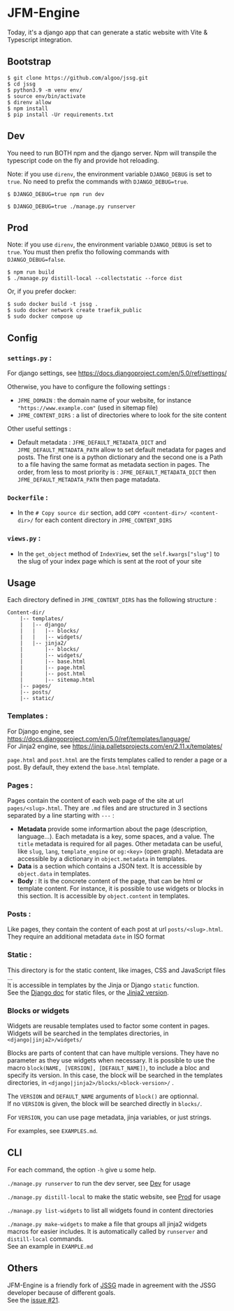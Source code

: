 # JFM-Engine

Today, it's a django app that can generate a static website with Vite & Typescript integration.

## Bootstrap

```shell
$ git clone https://github.com/algoo/jssg.git
$ cd jssg
$ python3.9 -m venv env/
$ source env/bin/activate
$ direnv allow
$ npm install
$ pip install -Ur requirements.txt
```

## Dev

You need to run BOTH npm and the django server. Npm will transpile the typescript code on the fly and provide hot reloading.

Note: if you use `direnv`, the environment variable `DJANGO_DEBUG` is set to `true`. No need to prefix the commands with `DJANGO_DEBUG=true`.

```shell
$ DJANGO_DEBUG=true npm run dev
```

```shell
$ DJANGO_DEBUG=true ./manage.py runserver
```

## Prod

Note: if you use `direnv`, the environment variable `DJANGO_DEBUG` is set to `true`. You must then prefix tho following commands with `DJANGO_DEBUG=false`.

```shell
$ npm run build
$ ./manage.py distill-local --collectstatic --force dist
```

Or, if you prefer docker:

```shell
$ sudo docker build -t jssg .
$ sudo docker network create traefik_public
$ sudo docker compose up
```

## Config

### `settings.py` :
For django settings, see https://docs.djangoproject.com/en/5.0/ref/settings/

Otherwise, you have to configure the following settings :
- `JFME_DOMAIN` : the domain name of your website, for instance `"https://www.example.com"` (used in sitemap file)
- `JFME_CONTENT_DIRS` : a list of directories where to look for the site content

Other useful settings :
- Default metadata : `JFME_DEFAULT_METADATA_DICT` and `JFME_DEFAULT_METADATA_PATH` allow to set default metadata for pages and posts. The first one is a python dictionary and the second one is a Path to a file having the same format as metadata section in pages.
The order, from less to most priority is : `JFME_DEFAULT_METADATA_DICT` then `JFME_DEFAULT_METADATA_PATH` then page matadata.

### `Dockerfile` :
- In the `# Copy source dir` section, add `COPY <content-dir>/ <content-dir>/` for each content directory in `JFME_CONTENT_DIRS`

### `views.py` :
- In the `get_object` method of `IndexView`, set the `self.kwargs["slug"]` to the slug of your index page which is sent at the root of your site

## Usage

Each directory defined in `JFME_CONTENT_DIRS` has the following structure :
```
Content-dir/
    |-- templates/
    |   |-- django/
    |   |   |-- blocks/
    |   |   |-- widgets/
    |   |-- jinja2/
    |       |-- blocks/
    |       |-- widgets/
    |       |-- base.html
    |       |-- page.html
    |       |-- post.html
    |       |-- sitemap.html
    |-- pages/
    |-- posts/
    |-- static/
```

### Templates :
For Django engine, see https://docs.djangoproject.com/en/5.0/ref/templates/language/ \
For Jinja2 engine, see https://jinja.palletsprojects.com/en/2.11.x/templates/

`page.html` and `post.html` are the firsts templates called to render a page or a post. By default, they extend the `base.html` template.

### Pages :
Pages contain the content of each web page of the site at url `pages/<slug>.html`. They are `.md` files and are structured in 3 sections separated by a line starting with `---` :

- **Metadata** provide some informartion about the page (description, language...). Each metadata is a key, some spaces, and a value. The `title` metadata is required for all pages. Other metadata can be useful, like `slug`, `lang`, `template_engine` or `og:<key>` (open graph). Metadata are accessible by a dictionary in `object.metadata` in templates.
- **Data** is a section which contains a JSON text. It is accessible by `object.data` in templates.
- **Body** : It is the concrete content of the page, that can be html or template content. For instance, it is possible to use widgets or blocks in this section. It is accessible by `object.content` in templates.

### Posts :
Like pages, they contain the content of each post at url `posts/<slug>.html`. They require an additional metadata `date` in ISO format

### Static :
This directory is for the static content, like images, CSS and JavaScript files ... \
It is accessible in templates by the Jinja or Django `static` function. \
See the [Django doc](https://docs.djangoproject.com/en/5.0/howto/static-files/#configuring-static-files) for static files, or the [Jinja2 version](https://docs.djangoproject.com/en/5.0/topics/templates/#module-django.template.backends.django).

### Blocks or widgets
Widgets are reusable templates used to factor some content in pages. Widgets will be searched in the templates directories, in `<django|jinja2>/widgets/`

Blocks are parts of content that can have multiple versions.
They have no parameter as they use widgets when necessary.
It is possible to use the macro `block(NAME, [VERSION], [DEFAULT_NAME])`, to include a bloc and specify its version. In this case, the block will be searched in the templates directories, in `<django|jinja2>/blocks/<block-version>/` .

The `VERSION` and `DEFAULT_NAME` arguments of `block()` are optionnal.\
If no `VERSION` is given, the block will be searched directly in `blocks/`.

For `VERSION`, you can use page metadata, jinja variables, or just strings.

For examples, see `EXAMPLES.md`.

## CLI
For each command, the option `-h` give u some help.

 `./manage.py runserver` to run the dev server, see [Dev](#dev) for usage

 `./manage.py distill-local` to make the static website, see [Prod](#prod) for usage

 `./manage.py list-widgets` to list all widgets found in content directories

 `./manage.py make-widgets` to make a file that groups all jinja2 widgets macros for easier includes. It is automatically called by `runserver` and `distill-local` commands. \
 See an example in `EXAMPLE.md`

## Others

JFM-Engine is a friendly fork of [JSSG](https://github.com/jtremesay/jssg/) made in agreement with the JSSG developer because of different goals. \
See the [issue #21](https://github.com/jtremesay/jssg/issues/21).
